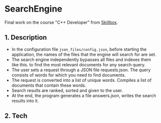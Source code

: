 # SearchEngine
Final work on the course "C++ Developer" from [Skillbox](https://skillbox.ru).
## 1. Description
+ In the configuration file `json_files/config.json`, before starting the application, the names of the files that the engine will search for are set.
+ The search engine independently bypasses all files and indexes them like this. to find the most relevant documents for any search query.
+ The user sets a request through a JSON file requests.json. The query consists of words for which you need to find documents.
+ The request is converted into a list of unique words. Compiles a list of documents that contain these words.
+ Search results are ranked, sorted and given to the user.
+ At the end, the program generates a file answers.json, writes the search results into it.
## 2. Tech

